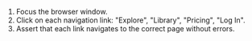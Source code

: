 1. Focus the browser window.
2. Click on each navigation link: "Explore", "Library", "Pricing", "Log In".
3. Assert that each link navigates to the correct page without errors.